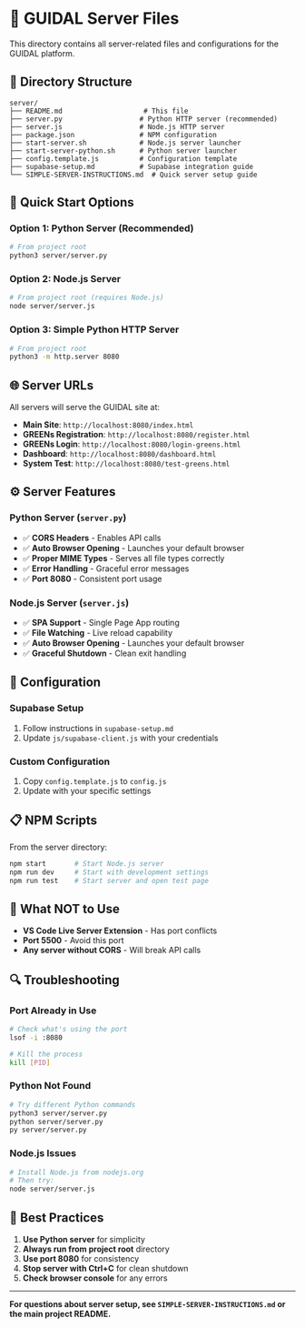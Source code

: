 # 🚀 GUIDAL Server Files

This directory contains all server-related files and configurations for the GUIDAL platform.

## 📁 Directory Structure

```
server/
├── README.md                    # This file
├── server.py                   # Python HTTP server (recommended)
├── server.js                   # Node.js HTTP server
├── package.json                # NPM configuration
├── start-server.sh             # Node.js server launcher
├── start-server-python.sh      # Python server launcher
├── config.template.js          # Configuration template
├── supabase-setup.md           # Supabase integration guide
└── SIMPLE-SERVER-INSTRUCTIONS.md  # Quick server setup guide
```

## 🎯 Quick Start Options

### Option 1: Python Server (Recommended)
```bash
# From project root
python3 server/server.py
```

### Option 2: Node.js Server
```bash
# From project root (requires Node.js)
node server/server.js
```

### Option 3: Simple Python HTTP Server
```bash
# From project root
python3 -m http.server 8080
```

## 🌐 Server URLs

All servers will serve the GUIDAL site at:
- **Main Site**: `http://localhost:8080/index.html`
- **GREENs Registration**: `http://localhost:8080/register.html`
- **GREENs Login**: `http://localhost:8080/login-greens.html`
- **Dashboard**: `http://localhost:8080/dashboard.html`
- **System Test**: `http://localhost:8080/test-greens.html`

## ⚙️ Server Features

### Python Server (`server.py`)
- ✅ **CORS Headers** - Enables API calls
- ✅ **Auto Browser Opening** - Launches your default browser
- ✅ **Proper MIME Types** - Serves all file types correctly
- ✅ **Error Handling** - Graceful error messages
- ✅ **Port 8080** - Consistent port usage

### Node.js Server (`server.js`)
- ✅ **SPA Support** - Single Page App routing
- ✅ **File Watching** - Live reload capability
- ✅ **Auto Browser Opening** - Launches your default browser
- ✅ **Graceful Shutdown** - Clean exit handling

## 🔧 Configuration

### Supabase Setup
1. Follow instructions in `supabase-setup.md`
2. Update `js/supabase-client.js` with your credentials

### Custom Configuration
1. Copy `config.template.js` to `config.js`
2. Update with your specific settings

## 📋 NPM Scripts

From the server directory:
```bash
npm start       # Start Node.js server
npm run dev     # Start with development settings
npm run test    # Start server and open test page
```

## 🚫 What NOT to Use

- **VS Code Live Server Extension** - Has port conflicts
- **Port 5500** - Avoid this port
- **Any server without CORS** - Will break API calls

## 🔍 Troubleshooting

### Port Already in Use
```bash
# Check what's using the port
lsof -i :8080

# Kill the process
kill [PID]
```

### Python Not Found
```bash
# Try different Python commands
python3 server/server.py
python server/server.py
py server/server.py
```

### Node.js Issues
```bash
# Install Node.js from nodejs.org
# Then try:
node server/server.js
```

## 🎯 Best Practices

1. **Use Python server** for simplicity
2. **Always run from project root** directory
3. **Use port 8080** for consistency
4. **Stop server with Ctrl+C** for clean shutdown
5. **Check browser console** for any errors

---

**For questions about server setup, see `SIMPLE-SERVER-INSTRUCTIONS.md` or the main project README.**